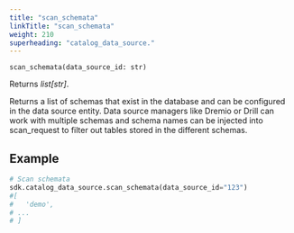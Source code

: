 ```yaml
---
title: "scan_schemata"
linkTitle: "scan_schemata"
weight: 210
superheading: "catalog_data_source."
---
```


<!-- TODO -->

``scan_schemata(data_source_id: str)``

Returns *list[str]*.

Returns a list of schemas that exist in the database and can be configured in the data source entity. Data source managers like Dremio or Drill can work with multiple schemas and schema names can be injected into scan_request to filter out tables stored in the different schemas.

## Example

```Python
# Scan schemata
sdk.catalog_data_source.scan_schemata(data_source_id="123")
#[
#   'demo',
# ...
# ]
````
